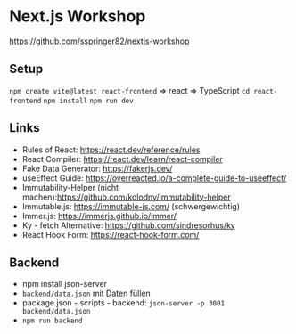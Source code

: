 # Next.js Workshop

https://github.com/sspringer82/nextjs-workshop

## Setup

`npm create vite@latest react-frontend`
=> react
=> TypeScript
`cd react-frontend`
`npm install`
`npm run dev`

## Links

- Rules of React: https://react.dev/reference/rules
- React Compiler: https://react.dev/learn/react-compiler
- Fake Data Generator: https://fakerjs.dev/
- useEffect Guide: https://overreacted.io/a-complete-guide-to-useeffect/
- Immutability-Helper (nicht machen):https://github.com/kolodny/immutability-helper
- Immutable.js: https://immutable-js.com/ (schwergewichtig)
- Immer.js: https://immerjs.github.io/immer/
- Ky - fetch Alternative: https://github.com/sindresorhus/ky
- React Hook Form: https://react-hook-form.com/

## Backend

- npm install json-server
- `backend/data.json` mit Daten füllen
- package.json - scripts - backend: `json-server -p 3001 backend/data.json`
- `npm run backend`
